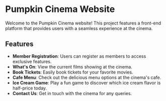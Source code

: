 # Pumpkin Cinema Website

Welcome to the Pumpkin Cinema website! This project features a front-end platform that provides users with a seamless experience at the cinema.

## Features
- **Member Registration**: Users can register as members to access exclusive features.
- **What's On**: View the current films showing at the cinema.
- **Book Tickets**: Easily book tickets for your favorite movies.
- **Cafe Menu**: Check out the delicious menu options at the cinema's cafe.
- **Ice Cream Game**: Play a fun game to discover which ice cream flavor is half-price today.
- **Contact Us**: Get in touch with the cinema for any queries.
